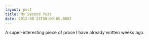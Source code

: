 ```yaml
---
layout: post
title: My Second Post
date: 2012-08-23T00:00:00.000Z
---
```


A super-interesting piece of prose I have already written weeks ago.

